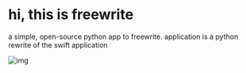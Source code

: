 # hi, this is freewrite

a simple, open-source python app to freewrite.
application is a python rewrite of the swift application

![img](https://i.imgur.com/2ucbtff.gif)
